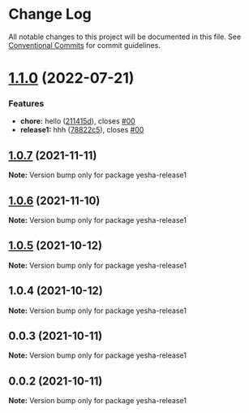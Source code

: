 # Change Log

All notable changes to this project will be documented in this file.
See [Conventional Commits](https://conventionalcommits.org) for commit guidelines.

# [1.1.0](https://github.com/yeshamavani/release-auto/compare/yesha-release1@1.0.7...yesha-release1@1.1.0) (2022-07-21)


### Features

* **chore:** hello ([211415d](https://github.com/yeshamavani/release-auto/commit/211415d949231a540e9283b134733d280a15eae8)), closes [#00](https://github.com/yeshamavani/release-auto/issues/00)
* **release1:** hhh ([78822c5](https://github.com/yeshamavani/release-auto/commit/78822c5ddb1f748d89c041041ee787ae70363569)), closes [#00](https://github.com/yeshamavani/release-auto/issues/00)





## [1.0.7](https://github.com/yeshamavani/release-auto/compare/yesha-release1@1.0.6...yesha-release1@1.0.7) (2021-11-11)

**Note:** Version bump only for package yesha-release1





## [1.0.6](https://github.com/yeshamavani/release-auto/compare/yesha-release1@1.0.5...yesha-release1@1.0.6) (2021-11-10)

**Note:** Version bump only for package yesha-release1





## [1.0.5](https://github.com/yeshamavani/release-auto/compare/yesha-release1@1.0.4...yesha-release1@1.0.5) (2021-10-12)

**Note:** Version bump only for package yesha-release1





## 1.0.4 (2021-10-12)

**Note:** Version bump only for package yesha-release1





## 0.0.3 (2021-10-11)

**Note:** Version bump only for package yesha-release1





## 0.0.2 (2021-10-11)

**Note:** Version bump only for package yesha-release1
